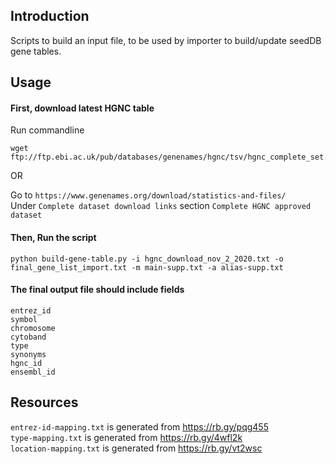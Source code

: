 ## Introduction

Scripts to build an input file, to be used by importer to build/update seedDB gene tables.

## Usage

#### First, download latest HGNC table

Run commandline
```
wget ftp://ftp.ebi.ac.uk/pub/databases/genenames/hgnc/tsv/hgnc_complete_set.txt
```

OR

Go to `https://www.genenames.org/download/statistics-and-files/`  
Under `Complete dataset download links` section `Complete HGNC approved dataset`  

#### Then, Run the script

```
python build-gene-table.py -i hgnc_download_nov_2_2020.txt -o final_gene_list_import.txt -m main-supp.txt -a alias-supp.txt
```

#### The final output file should include fields

```
entrez_id
symbol
chromosome
cytoband
type
synonyms
hgnc_id
ensembl_id
```

## Resources

`entrez-id-mapping.txt` is generated from https://rb.gy/pqg455  
`type-mapping.txt` is generated from https://rb.gy/4wfl2k  
`location-mapping.txt` is generated from https://rb.gy/vt2wsc  
